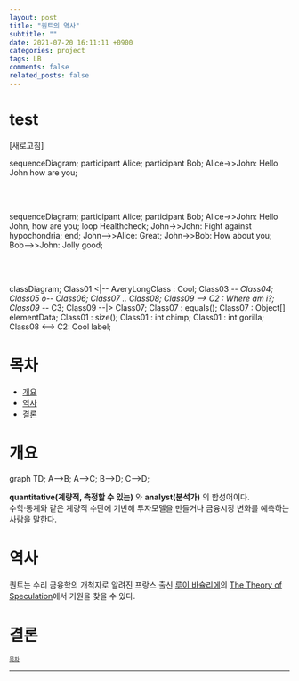 ```yaml
---
layout: post
title: "퀀트의 역사"
subtitle: ""
date: 2021-07-20 16:11:11 +0900
categories: project
tags: LB
comments: false
related_posts: false
---
```


# test

<a onClick="window.location.reload()" style="cursor: pointer;">[새로고침]</a>


<div class="mermaid"> 

sequenceDiagram;
    participant Alice;
    participant Bob;
    Alice->>John: Hello John how are you;

</div>

<br/><br/>

<div class="mermaid"> 

sequenceDiagram;
    participant Alice;
    participant Bob;
    Alice->>John: Hello John, how are you;
    loop Healthcheck;
        John->>John: Fight against hypochondria;
    end;
    John-->>Alice: Great;
    John->>Bob: How about you;
    Bob-->>John: Jolly good;

</div>

<br/><br/>

<div class="mermaid"> 

classDiagram;
Class01 <|-- AveryLongClass : Cool;
Class03 *-- Class04;
Class05 o-- Class06;
Class07 .. Class08;
Class09 --> C2 : Where am i?;
Class09 --* C3;
Class09 --|> Class07;
Class07 : equals();
Class07 : Object[] elementData;
Class01 : size();
Class01 : int chimp;
Class01 : int gorilla;
Class08 <--> C2: Cool label;

</div>



# 목차

- [개요](#개요)
- [역사](#역사)
- [결론](#결론)

# 개요


<div class="mermaid"> 
  
  graph TD; A-->B; A-->C; B-->D; C-->D;

</div>


**quantitative(계량적, 측정할 수 있는)** 와 **analyst(분석가)** 의 합성어이다.  
수학·통계와 같은 계량적 수단에 기반해 투자모델을 만들거나 금융시장 변화를 예측하는 사람을 말한다.

# 역사

퀀트는 수리 금융학의 개척자로 알려진 프랑스 출신 [루이 바슐리에](https://en.wikipedia.org/wiki/Louis_Bachelier)의 [The Theory of Speculation](https://www.investmenttheory.org/uploads/3/4/8/2/34825752/emhbachelier.pdf)에서 기원을 찾을 수 있다.

# 결론

<sup><sub> [목차](#목차) </sub></sup>

---
